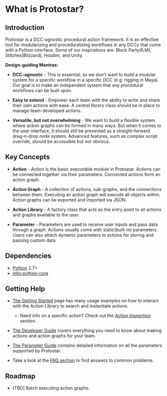 # What is Protostar?

## Introduction

Protostar is a DCC-agnostic procedural action framework. It is an
effective tool for modularizing and proceduralizing workflows in any
DCCs that come with a Python interface. Some of our inspirations are:
Block Party(ILM), Stitches(Blizzard), Houdini, and Unity.

**Design-guiding Mantras:**

+ **DCC-agnostic** - This is essential, as we don't want to build a modular
  system for a specific workflow in a specific DCC (e.g. rigging in Maya).
  Our goal is to make an independent system that any procedural workflows
  can be built upon.

+ **Easy to extend** - Empower each team with the ability to write and share
  their own actions with ease. A central library class should be in place to
  manage team-developed actions.

+ **Versatile, but not overwhelming** - We want to build a flexible system
  where action graphs can be formed in many ways. But when it comes to the
  user interface, it should still be presented as a straight-forward
  drag-n-drop node system. Advanced features, such as complex script override,
  should be accessible but not obvious.

## Key Concepts

+ **Action** - Action is the basic executable module in Protostar. Actions
  can be connected together via their parameters. Connected actions form an
  action graph.

+ **Action Graph** - A collection of actions, sub-graphs, and the connections
  between them. Executing an action graph will execute all objects within.
  Action graphs can be exported and imported via JSON.

+ **Action Library** - A factory class that acts as the entry point to all actions
  and graphs available to the user.

+ **Parameter** - Parameters are used to receive user inputs and pass data through
  a graph. Actions usually come with static(built-in) parameters. Users can also
  attach dynamic parameters to actions for storing and passing custom data.

## Dependencies

+ [Python](https://www.python.org) 2.7+
+ [mhy:python-core](https://git.woa.com/MHY/python-core)

## Getting Help

+ [The Getting Started](getting_started.html#getting-started) page has many usage
  examples on how to interact with the Action Library to search and
  instantiate actions.

  + Need info on a specific action? Check out the [Action
    Inspection](getting_started.html#get-action-details) section.

+ [The Developer Guide](developer_guide.html#developer-guide) covers everything you
  need to know about making actions and action graphs for your team.

+ [The Parameter Guide](parameter_guide.html#parameter-guide) contains detailed
  information on all the parameters supported by Protostar.

+ Take a look at the [FAQ section](faq.html#faq) to find answers to common problems.

## Roadmap

+ [TBD] Batch executing action graphs.
